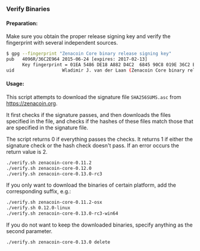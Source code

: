 ### Verify Binaries

#### Preparation:

Make sure you obtain the proper release signing key and verify the fingerprint with several independent sources.

```sh
$ gpg --fingerprint "Zenacoin Core binary release signing key"
pub   4096R/36C2E964 2015-06-24 [expires: 2017-02-13]
      Key fingerprint = 01EA 5486 DE18 A882 D4C2  6845 90C8 019E 36C2 E964
uid                  Wladimir J. van der Laan (Zenacoin Core binary release signing key) <laanwj@gmail.com>
```

#### Usage:

This script attempts to download the signature file `SHA256SUMS.asc` from https://zenacoin.org.

It first checks if the signature passes, and then downloads the files specified in the file, and checks if the hashes of these files match those that are specified in the signature file.

The script returns 0 if everything passes the checks. It returns 1 if either the signature check or the hash check doesn't pass. If an error occurs the return value is 2.


```sh
./verify.sh zenacoin-core-0.11.2
./verify.sh zenacoin-core-0.12.0
./verify.sh zenacoin-core-0.13.0-rc3
```

If you only want to download the binaries of certain platform, add the corresponding suffix, e.g.:

```sh
./verify.sh zenacoin-core-0.11.2-osx
./verify.sh 0.12.0-linux
./verify.sh zenacoin-core-0.13.0-rc3-win64
```

If you do not want to keep the downloaded binaries, specify anything as the second parameter.

```sh
./verify.sh zenacoin-core-0.13.0 delete
```
